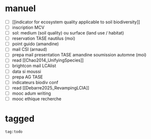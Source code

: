# manuel

- [ ] [[indicator for ecosystem quality applicable to soil biodiversity]]
- [ ] inscription MCV
- [ ] sol: medium (soil quality) ou surface (land use / habitat)
- [ ] reservation TASE nautilus (moi)
- [ ] point guido (amandine)
- [ ] mail CSI (arnaud)
- [ ] prepa mail presentation TASE amandine soumission automne (moi)
- [ ] read [[Chao2014_UnifyingSpecies]]
- [ ] brightcon mail LCAlist
- [ ] data si moussi 
- [ ] prepa AG TASE
- [ ] indicateurs biodiv conf
- [ ] read [[Debarre2025_RevampingLCIA]]
- [ ] mooc adum writing
- [ ] mooc ethique recherche
# tagged
```query
tag:todo
```
